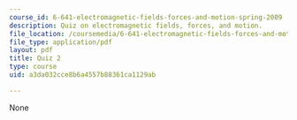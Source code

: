 ```yaml
---
course_id: 6-641-electromagnetic-fields-forces-and-motion-spring-2009
description: Quiz on electromagnetic fields, forces, and motion.
file_location: /coursemedia/6-641-electromagnetic-fields-forces-and-motion-spring-2009/a3da032cce8b6a4557b88361ca1129ab_MIT6_641s09_quiz2006_2.pdf
file_type: application/pdf
layout: pdf
title: Quiz 2
type: course
uid: a3da032cce8b6a4557b88361ca1129ab

---
```

None